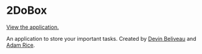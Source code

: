 # 2DoBox

[View the application.](https://adam-rice.github.io/2DoBox-Pivot/)

An application to store your important tasks. Created by [Devin Beliveau](https://github.com/devinmarieb) and [Adam Rice](https://github.com/adam-rice).
